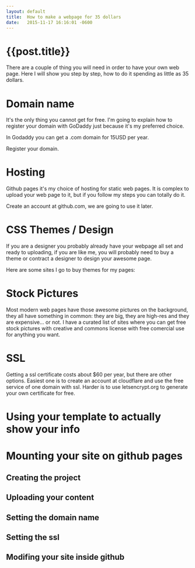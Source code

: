 ```yaml
---
layout: default
title:  How to make a webpage for 35 dollars
date:   2015-11-17 16:16:01 -0600
---
```


# {{post.title}}

There are a couple of thing you will need in order to have your own web page. Here I will show you step by step, how to do it spending as little as 35 dollars.

# Domain name  
It's the only thing you cannot get for free. I'm going to explain how to register your domain with GoDaddy just because it's my preferred choice.

In Godaddy you can get a .com domain for 15USD per year.

Register your domain.

# Hosting  
Github pages it's my choice of hosting for static web pages. It is complex to upload your web page to it, but if you follow my steps you can totally do it.

Create an account at github.com, we are going to use it later.

# CSS Themes / Design  
If you are a designer you probably already have your webpage all set and ready to uploading, if you are like me, you will probably need to buy a theme or contract a designer to design your awesome page.

Here are some sites I go to buy themes for my pages:

# Stock Pictures  
Most modern web pages have those awesome pictures on the background, they all have something in common: they are big, they are high-res and they are expensive... or not.
I have a curated list of sites where you can get free stock pictures with creative and commons license with free comercial use for anything you want.

# SSL  
Getting a ssl certificate costs about $60 per year, but there are other options.
Easiest one is to create an account at cloudflare and use the free service of one domain with ssl.
Harder is to use letsencrypt.org to generate your own certificate for free.

# Using your template to actually show your info  

# Mounting your site on github pages  
## Creating the project  
## Uploading your content  
## Setting the domain name  
## Setting the ssl  
## Modifing your site inside github  
